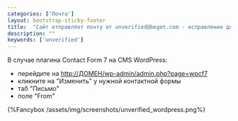 ```yaml
---
categories: ['Почта']
layout: bootstrap-sticky-footer
title:  "Сайт отправляет почту от unverified@beget.com - исправление для Wordpress"
description: ""
keywords: ['unverified']
---
```

В случае плагина Contact Form 7 на CMS WordPress:

- перейдите на [http://ДОМЕН/wp-admin/admin.php?page=wpcf7](about:blank)
- кликните на "Изменить" у нужной контактной формы
- таб "Письмо"
- поле "From"

{%Fancybox /assets/img/screenshots/unverified_wordpress.png%}
